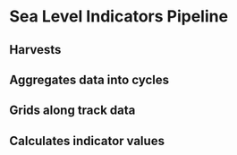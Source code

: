# Sea Level Indicators Pipeline

## Harvests

## Aggregates data into cycles

## Grids along track data

## Calculates indicator values